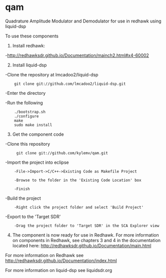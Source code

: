 # qam
Quadrature Amplitude Modulator and Demodulator for use in redhawk using liquid-dsp

To use these components

1) Install redhawk:

  -http://redhawksdr.github.io/Documentation/mainch2.html#x4-60002

2) Install liquid-dsp

-Clone the repository at lmcadoo2/liquid-dsp

	  	git clone git://github.com/lmcadoo2/liquid-dsp.git

-Enter the directory

-Run the following
	
		./bootstrap.sh
		./configure
		make
	  	sudo make install

3) Get the component code

-Clone this repository

		 git clone git://github.com/kylemv/qam.git

-Import the project into eclipse

	  	-File->Import->C/C++->Existing Code as Makefile Project
	
	  	-Browse to the folder in the 'Existing Code Location' box
	
	  	-Finish

-Build the project

  		-Right click the project folder and select 'Build Project'

-Export to the 'Target SDR'

  		-Drag the project folder to 'Target SDR' in the SCA Explorer view

4) The component is now ready for use in Redhawk. For more information on components in Redhawk, see chapters 3 and 4 in the documentation located here: http://redhawksdr.github.io/Documentation/main.html

For more information on Redhawk see http://redhawksdr.github.io/Documentation/index.html

For more information on liquid-dsp see liquidsdr.org
